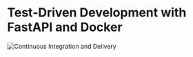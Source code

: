 # Test-Driven Development with FastAPI and Docker

![Continuous Integration and Delivery](https://github.com/rudraina/fastapi-tdd-docker/workflows/Continuous%20Integration%20and%20Delivery/badge.svg?branch=main)

